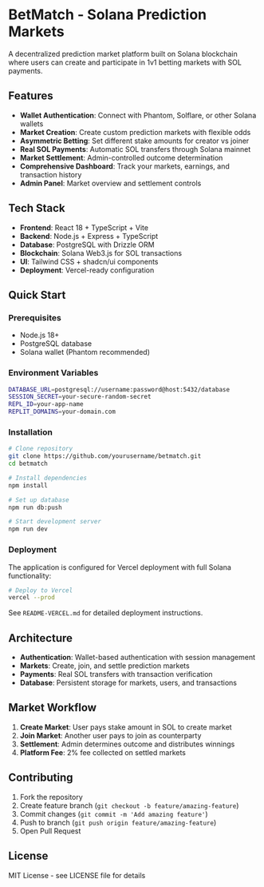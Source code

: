 # BetMatch - Solana Prediction Markets

A decentralized prediction market platform built on Solana blockchain where users can create and participate in 1v1 betting markets with SOL payments.

## Features

- **Wallet Authentication**: Connect with Phantom, Solflare, or other Solana wallets
- **Market Creation**: Create custom prediction markets with flexible odds
- **Asymmetric Betting**: Set different stake amounts for creator vs joiner
- **Real SOL Payments**: Automatic SOL transfers through Solana mainnet
- **Market Settlement**: Admin-controlled outcome determination
- **Comprehensive Dashboard**: Track your markets, earnings, and transaction history
- **Admin Panel**: Market overview and settlement controls

## Tech Stack

- **Frontend**: React 18 + TypeScript + Vite
- **Backend**: Node.js + Express + TypeScript
- **Database**: PostgreSQL with Drizzle ORM
- **Blockchain**: Solana Web3.js for SOL transactions
- **UI**: Tailwind CSS + shadcn/ui components
- **Deployment**: Vercel-ready configuration

## Quick Start

### Prerequisites

- Node.js 18+
- PostgreSQL database
- Solana wallet (Phantom recommended)

### Environment Variables

```bash
DATABASE_URL=postgresql://username:password@host:5432/database
SESSION_SECRET=your-secure-random-secret
REPL_ID=your-app-name
REPLIT_DOMAINS=your-domain.com
```

### Installation

```bash
# Clone repository
git clone https://github.com/yourusername/betmatch.git
cd betmatch

# Install dependencies
npm install

# Set up database
npm run db:push

# Start development server
npm run dev
```

### Deployment

The application is configured for Vercel deployment with full Solana functionality:

```bash
# Deploy to Vercel
vercel --prod
```

See `README-VERCEL.md` for detailed deployment instructions.

## Architecture

- **Authentication**: Wallet-based authentication with session management
- **Markets**: Create, join, and settle prediction markets
- **Payments**: Real SOL transfers with transaction verification
- **Database**: Persistent storage for markets, users, and transactions

## Market Workflow

1. **Create Market**: User pays stake amount in SOL to create market
2. **Join Market**: Another user pays to join as counterparty
3. **Settlement**: Admin determines outcome and distributes winnings
4. **Platform Fee**: 2% fee collected on settled markets

## Contributing

1. Fork the repository
2. Create feature branch (`git checkout -b feature/amazing-feature`)
3. Commit changes (`git commit -m 'Add amazing feature'`)
4. Push to branch (`git push origin feature/amazing-feature`)
5. Open Pull Request

## License

MIT License - see LICENSE file for details